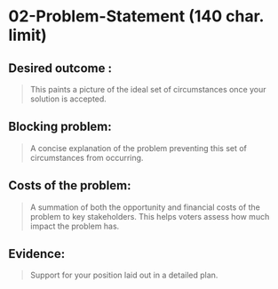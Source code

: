 # 02-Problem-Statement (140 char. limit)

## Desired outcome : 
> This paints a picture of the ideal set of circumstances once your solution is accepted.

## Blocking problem: 
> A concise explanation of the problem preventing this set of circumstances from occurring.

## Costs of the problem: 
> A summation of both the opportunity and financial costs of the problem to key stakeholders. This helps voters assess how much impact the problem has.

## Evidence:
> Support for your position laid out in a detailed plan.

